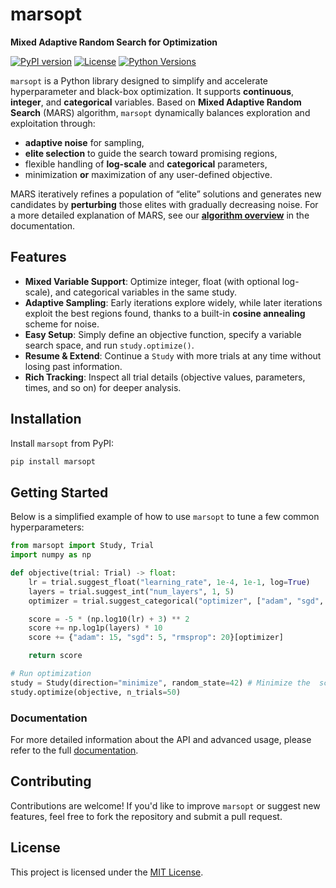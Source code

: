 # marsopt
**Mixed Adaptive Random Search for Optimization**

[![PyPI version](https://img.shields.io/pypi/v/marsopt.svg)](https://pypi.org/project/marsopt/)
[![License](https://img.shields.io/github/license/sibirbil/marsopt.svg)](LICENSE)
[![Python Versions](https://img.shields.io/pypi/pyversions/marsopt.svg)](https://pypi.org/project/marsopt/)

`marsopt` is a Python library designed to simplify and accelerate hyperparameter and black-box optimization. It supports **continuous**, **integer**, and **categorical** variables. Based on **Mixed Adaptive Random Search** (MARS) algorithm, `marsopt` dynamically balances exploration and exploitation through:
- **adaptive noise** for sampling,
- **elite selection** to guide the search toward promising regions,
- flexible handling of **log-scale** and **categorical** parameters,
- minimization **or** maximization of any user-defined objective.

MARS iteratively refines a population of “elite” solutions and generates new candidates by **perturbing** those elites with gradually decreasing noise. For a more detailed explanation of MARS, see our **[algorithm overview](https://marsopt.readthedocs.io/en/latest/algorithm.html)** in the documentation.

## Features
- **Mixed Variable Support**: Optimize integer, float (with optional log-scale), and categorical variables in the same study.  
- **Adaptive Sampling**: Early iterations explore widely, while later iterations exploit the best regions found, thanks to a built-in **cosine annealing** scheme for noise.  
- **Easy Setup**: Simply define an objective function, specify a variable search space, and run `study.optimize()`.  
- **Resume & Extend**: Continue a `Study` with more trials at any time without losing past information.  
- **Rich Tracking**: Inspect all trial details (objective values, parameters, times, and so on) for deeper analysis.  

## Installation
Install `marsopt` from PyPI:

```bash
pip install marsopt
```

## Getting Started

Below is a simplified example of how to use `marsopt` to tune a few common hyperparameters:

```python
from marsopt import Study, Trial
import numpy as np

def objective(trial: Trial) -> float:
    lr = trial.suggest_float("learning_rate", 1e-4, 1e-1, log=True)
    layers = trial.suggest_int("num_layers", 1, 5)
    optimizer = trial.suggest_categorical("optimizer", ["adam", "sgd", "rmsprop"])

    score = -5 * (np.log10(lr) + 3) ** 2  
    score += np.log1p(layers) * 10  
    score += {"adam": 15, "sgd": 5, "rmsprop": 20}[optimizer]

    return score 

# Run optimization
study = Study(direction="minimize", random_state=42) # Minimize the  score
study.optimize(objective, n_trials=50)
```

### Documentation
For more detailed information about the API and advanced usage, please refer to the full [documentation](https://marsopt.readthedocs.io/en/latest/).

## Contributing

Contributions are welcome! If you'd like to improve `marsopt` or suggest new features, feel free to fork the repository and submit a pull request.

## License
This project is licensed under the [MIT License](LICENSE).  

